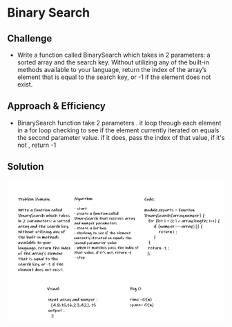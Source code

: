 # Binary Search


## Challenge
<!-- Description of the challenge -->
* Write a function called BinarySearch which takes in 2 parameters: a sorted array and the search key. Without utilizing any of the built-in methods available to your language, return the index of the array’s element that is equal to the search key, or -1 if the element does not exist.
## Approach & Efficiency
<!-- What approach did you take? Why? What is the Big O space/time for this approach? -->
* BinarySearch function take 2 parameters . it loop through each element in a for loop checking to see if the element currently iterated on equals the second parameter value. if it does, pass the index of that value, if it's not , return -1
## Solution
<!-- Embedded whiteboard image -->
![whiteboard-image](img/binary-array.png)